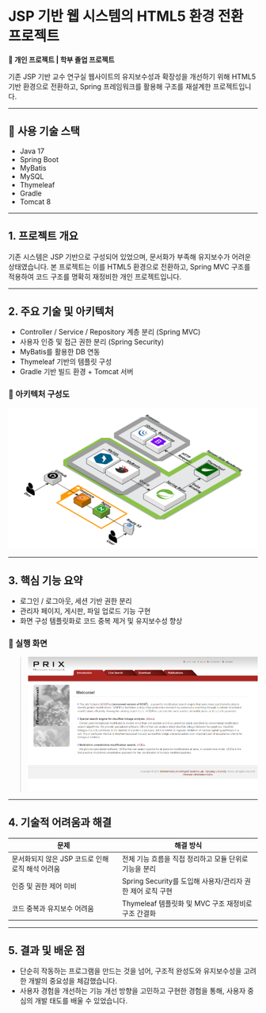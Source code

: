 # JSP 기반 웹 시스템의 HTML5 환경 전환 프로젝트

**📌 개인 프로젝트 | 학부 졸업 프로젝트**

기존 JSP 기반 교수 연구실 웹사이트의 유지보수성과 확장성을 개선하기 위해 HTML5 기반 환경으로 전환하고, Spring 프레임워크를 활용해 구조를 재설계한 프로젝트입니다.

---

## 🔧 사용 기술 스택

- Java 17
- Spring Boot
- MyBatis
- MySQL
- Thymeleaf
- Gradle
- Tomcat 8

---

## 1. 프로젝트 개요

기존 시스템은 JSP 기반으로 구성되어 있었으며, 문서화가 부족해 유지보수가 어려운 상태였습니다. 본 프로젝트는 이를 HTML5 환경으로 전환하고, Spring MVC 구조를 적용하여 코드 구조를 명확히 재정비한 개인 프로젝트입니다.

---

## 2. 주요 기술 및 아키텍처

- Controller / Service / Repository 계층 분리 (Spring MVC)
- 사용자 인증 및 접근 권한 분리 (Spring Security)
- MyBatis를 활용한 DB 연동
- Thymeleaf 기반의 템플릿 구성
- Gradle 기반 빌드 환경 + Tomcat 서버

### 🔽 아키텍처 구성도

![서비스 아키텍처](./src/main/resources/static/images/service_architecture.png)

---

## 3. 핵심 기능 요약

- 로그인 / 로그아웃, 세션 기반 권한 분리
- 관리자 페이지, 게시판, 파일 업로드 기능 구현
- 화면 구성 템플릿화로 코드 중복 제거 및 유지보수성 향상

### 🔽 실행 화면

> ![실행화면](./src/main/resources/static/images/prix_startpage.png)

---

## 4. 기술적 어려움과 해결

| 문제 | 해결 방식 |
|------|------------|
| 문서화되지 않은 JSP 코드로 인해 로직 해석 어려움 | 전체 기능 흐름을 직접 정리하고 모듈 단위로 기능을 분리 |
| 인증 및 권한 제어 미비 | Spring Security를 도입해 사용자/관리자 권한 제어 로직 구현 |
| 코드 중복과 유지보수 어려움 | Thymeleaf 템플릿화 및 MVC 구조 재정비로 구조 간결화 |

---

## 5. 결과 및 배운 점

- 단순히 작동하는 프로그램을 만드는 것을 넘어, 구조적 완성도와 유지보수성을 고려한 개발의 중요성을 체감했습니다.
- 사용자 경험을 개선하는 기능 개선 방향을 고민하고 구현한 경험을 통해, 사용자 중심의 개발 태도를 배울 수 있었습니다.

